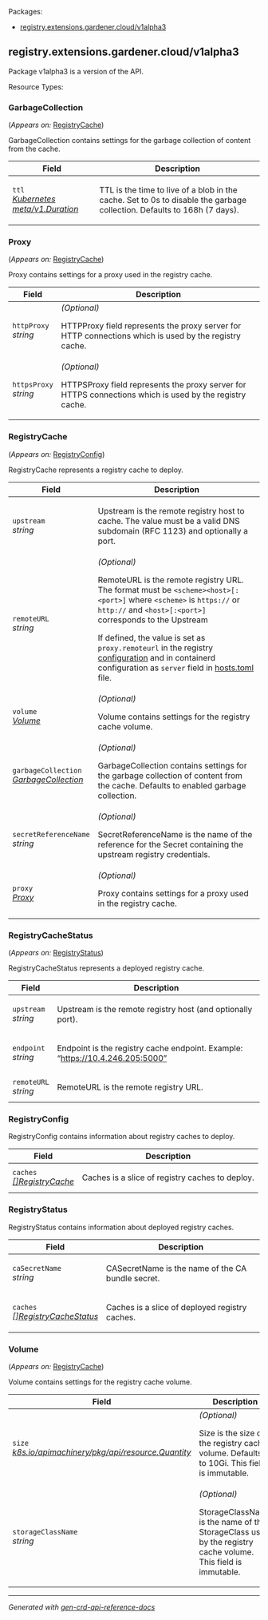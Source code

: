 <p>Packages:</p>
<ul>
<li>
<a href="#registry.extensions.gardener.cloud%2fv1alpha3">registry.extensions.gardener.cloud/v1alpha3</a>
</li>
</ul>
<h2 id="registry.extensions.gardener.cloud/v1alpha3">registry.extensions.gardener.cloud/v1alpha3</h2>
<p>
<p>Package v1alpha3 is a version of the API.</p>
</p>
Resource Types:
<ul></ul>
<h3 id="registry.extensions.gardener.cloud/v1alpha3.GarbageCollection">GarbageCollection
</h3>
<p>
(<em>Appears on:</em>
<a href="#registry.extensions.gardener.cloud/v1alpha3.RegistryCache">RegistryCache</a>)
</p>
<p>
<p>GarbageCollection contains settings for the garbage collection of content from the cache.</p>
</p>
<table>
<thead>
<tr>
<th>Field</th>
<th>Description</th>
</tr>
</thead>
<tbody>
<tr>
<td>
<code>ttl</code></br>
<em>
<a href="https://kubernetes.io/docs/reference/generated/kubernetes-api/v1.31/#duration-v1-meta">
Kubernetes meta/v1.Duration
</a>
</em>
</td>
<td>
<p>TTL is the time to live of a blob in the cache.
Set to 0s to disable the garbage collection.
Defaults to 168h (7 days).</p>
</td>
</tr>
</tbody>
</table>
<h3 id="registry.extensions.gardener.cloud/v1alpha3.Proxy">Proxy
</h3>
<p>
(<em>Appears on:</em>
<a href="#registry.extensions.gardener.cloud/v1alpha3.RegistryCache">RegistryCache</a>)
</p>
<p>
<p>Proxy contains settings for a proxy used in the registry cache.</p>
</p>
<table>
<thead>
<tr>
<th>Field</th>
<th>Description</th>
</tr>
</thead>
<tbody>
<tr>
<td>
<code>httpProxy</code></br>
<em>
string
</em>
</td>
<td>
<em>(Optional)</em>
<p>HTTPProxy field represents the proxy server for HTTP connections which is used by the registry cache.</p>
</td>
</tr>
<tr>
<td>
<code>httpsProxy</code></br>
<em>
string
</em>
</td>
<td>
<em>(Optional)</em>
<p>HTTPSProxy field represents the proxy server for HTTPS connections which is used by the registry cache.</p>
</td>
</tr>
</tbody>
</table>
<h3 id="registry.extensions.gardener.cloud/v1alpha3.RegistryCache">RegistryCache
</h3>
<p>
(<em>Appears on:</em>
<a href="#registry.extensions.gardener.cloud/v1alpha3.RegistryConfig">RegistryConfig</a>)
</p>
<p>
<p>RegistryCache represents a registry cache to deploy.</p>
</p>
<table>
<thead>
<tr>
<th>Field</th>
<th>Description</th>
</tr>
</thead>
<tbody>
<tr>
<td>
<code>upstream</code></br>
<em>
string
</em>
</td>
<td>
<p>Upstream is the remote registry host to cache.
The value must be a valid DNS subdomain (RFC 1123) and optionally a port.</p>
</td>
</tr>
<tr>
<td>
<code>remoteURL</code></br>
<em>
string
</em>
</td>
<td>
<em>(Optional)</em>
<p>RemoteURL is the remote registry URL. The format must be <code>&lt;scheme&gt;&lt;host&gt;[:&lt;port&gt;]</code> where
<code>&lt;scheme&gt;</code> is <code>https://</code> or <code>http://</code> and <code>&lt;host&gt;[:&lt;port&gt;]</code> corresponds to the Upstream</p>
<p>If defined, the value is set as <code>proxy.remoteurl</code> in the registry <a href="https://github.com/distribution/distribution/blob/main/docs/content/recipes/mirror.md#configure-the-cache">configuration</a>
and in containerd configuration as <code>server</code> field in <a href="https://github.com/containerd/containerd/blob/main/docs/hosts.md#server-field">hosts.toml</a> file.</p>
</td>
</tr>
<tr>
<td>
<code>volume</code></br>
<em>
<a href="#registry.extensions.gardener.cloud/v1alpha3.Volume">
Volume
</a>
</em>
</td>
<td>
<em>(Optional)</em>
<p>Volume contains settings for the registry cache volume.</p>
</td>
</tr>
<tr>
<td>
<code>garbageCollection</code></br>
<em>
<a href="#registry.extensions.gardener.cloud/v1alpha3.GarbageCollection">
GarbageCollection
</a>
</em>
</td>
<td>
<em>(Optional)</em>
<p>GarbageCollection contains settings for the garbage collection of content from the cache.
Defaults to enabled garbage collection.</p>
</td>
</tr>
<tr>
<td>
<code>secretReferenceName</code></br>
<em>
string
</em>
</td>
<td>
<em>(Optional)</em>
<p>SecretReferenceName is the name of the reference for the Secret containing the upstream registry credentials.</p>
</td>
</tr>
<tr>
<td>
<code>proxy</code></br>
<em>
<a href="#registry.extensions.gardener.cloud/v1alpha3.Proxy">
Proxy
</a>
</em>
</td>
<td>
<em>(Optional)</em>
<p>Proxy contains settings for a proxy used in the registry cache.</p>
</td>
</tr>
</tbody>
</table>
<h3 id="registry.extensions.gardener.cloud/v1alpha3.RegistryCacheStatus">RegistryCacheStatus
</h3>
<p>
(<em>Appears on:</em>
<a href="#registry.extensions.gardener.cloud/v1alpha3.RegistryStatus">RegistryStatus</a>)
</p>
<p>
<p>RegistryCacheStatus represents a deployed registry cache.</p>
</p>
<table>
<thead>
<tr>
<th>Field</th>
<th>Description</th>
</tr>
</thead>
<tbody>
<tr>
<td>
<code>upstream</code></br>
<em>
string
</em>
</td>
<td>
<p>Upstream is the remote registry host (and optionally port).</p>
</td>
</tr>
<tr>
<td>
<code>endpoint</code></br>
<em>
string
</em>
</td>
<td>
<p>Endpoint is the registry cache endpoint.
Example: &ldquo;<a href="https://10.4.246.205:5000&quot;">https://10.4.246.205:5000&rdquo;</a></p>
</td>
</tr>
<tr>
<td>
<code>remoteURL</code></br>
<em>
string
</em>
</td>
<td>
<p>RemoteURL is the remote registry URL.</p>
</td>
</tr>
</tbody>
</table>
<h3 id="registry.extensions.gardener.cloud/v1alpha3.RegistryConfig">RegistryConfig
</h3>
<p>
<p>RegistryConfig contains information about registry caches to deploy.</p>
</p>
<table>
<thead>
<tr>
<th>Field</th>
<th>Description</th>
</tr>
</thead>
<tbody>
<tr>
<td>
<code>caches</code></br>
<em>
<a href="#registry.extensions.gardener.cloud/v1alpha3.RegistryCache">
[]RegistryCache
</a>
</em>
</td>
<td>
<p>Caches is a slice of registry caches to deploy.</p>
</td>
</tr>
</tbody>
</table>
<h3 id="registry.extensions.gardener.cloud/v1alpha3.RegistryStatus">RegistryStatus
</h3>
<p>
<p>RegistryStatus contains information about deployed registry caches.</p>
</p>
<table>
<thead>
<tr>
<th>Field</th>
<th>Description</th>
</tr>
</thead>
<tbody>
<tr>
<td>
<code>caSecretName</code></br>
<em>
string
</em>
</td>
<td>
<p>CASecretName is the name of the CA bundle secret.</p>
</td>
</tr>
<tr>
<td>
<code>caches</code></br>
<em>
<a href="#registry.extensions.gardener.cloud/v1alpha3.RegistryCacheStatus">
[]RegistryCacheStatus
</a>
</em>
</td>
<td>
<p>Caches is a slice of deployed registry caches.</p>
</td>
</tr>
</tbody>
</table>
<h3 id="registry.extensions.gardener.cloud/v1alpha3.Volume">Volume
</h3>
<p>
(<em>Appears on:</em>
<a href="#registry.extensions.gardener.cloud/v1alpha3.RegistryCache">RegistryCache</a>)
</p>
<p>
<p>Volume contains settings for the registry cache volume.</p>
</p>
<table>
<thead>
<tr>
<th>Field</th>
<th>Description</th>
</tr>
</thead>
<tbody>
<tr>
<td>
<code>size</code></br>
<em>
<a href="https://godoc.org/k8s.io/apimachinery/pkg/api/resource#Quantity">
k8s.io/apimachinery/pkg/api/resource.Quantity
</a>
</em>
</td>
<td>
<em>(Optional)</em>
<p>Size is the size of the registry cache volume.
Defaults to 10Gi.
This field is immutable.</p>
</td>
</tr>
<tr>
<td>
<code>storageClassName</code></br>
<em>
string
</em>
</td>
<td>
<em>(Optional)</em>
<p>StorageClassName is the name of the StorageClass used by the registry cache volume.
This field is immutable.</p>
</td>
</tr>
</tbody>
</table>
<hr/>
<p><em>
Generated with <a href="https://github.com/ahmetb/gen-crd-api-reference-docs">gen-crd-api-reference-docs</a>
</em></p>
